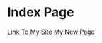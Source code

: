 <html>
  <head></head>
  <body>
    <h1>Index Page</h1>
    <a href="https://google.com"
    target="_blank">Link To My Site</a>
    <a href="./my-new-page.html">My New Page</a>
  </body>
</html><!doctype html>

